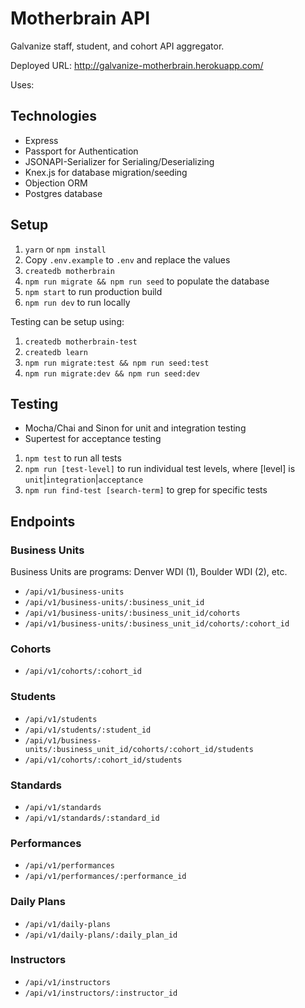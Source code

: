 # Motherbrain API

Galvanize staff, student, and cohort API aggregator.

Deployed URL: http://galvanize-motherbrain.herokuapp.com/

Uses:

## Technologies

* Express
* Passport for Authentication
* JSONAPI-Serializer for Serialing/Deserializing
* Knex.js for database migration/seeding
* Objection ORM
* Postgres database

## Setup

1. `yarn` or `npm install`
1. Copy `.env.example` to `.env` and replace the values
1. `createdb motherbrain`
1. `npm run migrate && npm run seed` to populate the database
1. `npm start` to run production build
1. `npm run dev` to run locally

Testing can be setup using:

1. `createdb motherbrain-test`
1. `createdb learn`
1. `npm run migrate:test && npm run seed:test`
1. `npm run migrate:dev && npm run seed:dev`

## Testing

* Mocha/Chai and Sinon for unit and integration testing
* Supertest for acceptance testing
1. `npm test` to run all tests
1. `npm run [test-level]` to run individual test levels, where [level] is `unit`|`integration`|`acceptance`
1. `npm run find-test [search-term]` to grep for specific tests

## Endpoints

### Business Units

Business Units are programs: Denver WDI (1), Boulder WDI (2), etc.

* `/api/v1/business-units`
* `/api/v1/business-units/:business_unit_id`
* `/api/v1/business-units/:business_unit_id/cohorts`
* `/api/v1/business-units/:business_unit_id/cohorts/:cohort_id`

### Cohorts

* `/api/v1/cohorts/:cohort_id`

### Students

* `/api/v1/students`
* `/api/v1/students/:student_id`
* `/api/v1/business-units/:business_unit_id/cohorts/:cohort_id/students`
* `/api/v1/cohorts/:cohort_id/students`

### Standards

* `/api/v1/standards`
* `/api/v1/standards/:standard_id`

### Performances

* `/api/v1/performances`
* `/api/v1/performances/:performance_id`

### Daily Plans

* `/api/v1/daily-plans`
* `/api/v1/daily-plans/:daily_plan_id`

### Instructors

* `/api/v1/instructors`
* `/api/v1/instructors/:instructor_id`

